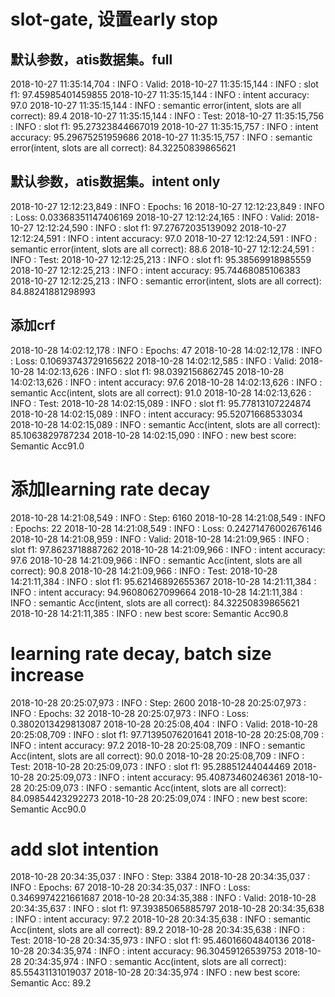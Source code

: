 # slot-gate, 设置early stop
## 默认参数，atis数据集。full
2018-10-27 11:35:14,704 : INFO : Valid:
2018-10-27 11:35:15,144 : INFO : slot f1: 97.45985401459855
2018-10-27 11:35:15,144 : INFO : intent accuracy: 97.0
2018-10-27 11:35:15,144 : INFO : semantic error(intent, slots are all correct): 89.4
2018-10-27 11:35:15,144 : INFO : Test:
2018-10-27 11:35:15,756 : INFO : slot f1: 95.27323844667019
2018-10-27 11:35:15,757 : INFO : intent accuracy: 95.29675251959686
2018-10-27 11:35:15,757 : INFO : semantic error(intent, slots are all correct): 84.32250839865621
## 默认参数，atis数据集。intent only
2018-10-27 12:12:23,849 : INFO : Epochs: 16
2018-10-27 12:12:23,849 : INFO : Loss: 0.03368351147406169
2018-10-27 12:12:24,165 : INFO : Valid:
2018-10-27 12:12:24,590 : INFO : slot f1: 97.27672035139092
2018-10-27 12:12:24,591 : INFO : intent accuracy: 97.0
2018-10-27 12:12:24,591 : INFO : semantic error(intent, slots are all correct): 88.6
2018-10-27 12:12:24,591 : INFO : Test:
2018-10-27 12:12:25,213 : INFO : slot f1: 95.38569918985559
2018-10-27 12:12:25,213 : INFO : intent accuracy: 95.74468085106383
2018-10-27 12:12:25,213 : INFO : semantic error(intent, slots are all correct): 84.88241881298993

## 添加crf
2018-10-28 14:02:12,178 : INFO : Epochs: 47
2018-10-28 14:02:12,178 : INFO : Loss: 0.10693743729165622
2018-10-28 14:02:12,585 : INFO : Valid:
2018-10-28 14:02:13,626 : INFO : slot f1: 98.0392156862745
2018-10-28 14:02:13,626 : INFO : intent accuracy: 97.6
2018-10-28 14:02:13,626 : INFO : semantic Acc(intent, slots are all correct): 91.0
2018-10-28 14:02:13,626 : INFO : Test:
2018-10-28 14:02:15,089 : INFO : slot f1: 95.77813107224874
2018-10-28 14:02:15,089 : INFO : intent accuracy: 95.52071668533034
2018-10-28 14:02:15,089 : INFO : semantic Acc(intent, slots are all correct): 85.1063829787234
2018-10-28 14:02:15,090 : INFO : new best score: Semantic Acc91.0

# 添加learning rate decay
2018-10-28 14:21:08,549 : INFO : Step: 6160
2018-10-28 14:21:08,549 : INFO : Epochs: 22
2018-10-28 14:21:08,549 : INFO : Loss: 0.24271476002676146
2018-10-28 14:21:08,959 : INFO : Valid:
2018-10-28 14:21:09,965 : INFO : slot f1: 97.8623718887262
2018-10-28 14:21:09,966 : INFO : intent accuracy: 97.6
2018-10-28 14:21:09,966 : INFO : semantic Acc(intent, slots are all correct): 90.8
2018-10-28 14:21:09,966 : INFO : Test:
2018-10-28 14:21:11,384 : INFO : slot f1: 95.62146892655367
2018-10-28 14:21:11,384 : INFO : intent accuracy: 94.96080627099664
2018-10-28 14:21:11,384 : INFO : semantic Acc(intent, slots are all correct): 84.32250839865621
2018-10-28 14:21:11,385 : INFO : new best score: Semantic Acc90.8

# learning rate decay, batch size increase
2018-10-28 20:25:07,973 : INFO : Step: 2600
2018-10-28 20:25:07,973 : INFO : Epochs: 32
2018-10-28 20:25:07,973 : INFO : Loss: 0.3802013429813087
2018-10-28 20:25:08,404 : INFO : Valid:
2018-10-28 20:25:08,709 : INFO : slot f1: 97.71395076201641
2018-10-28 20:25:08,709 : INFO : intent accuracy: 97.2
2018-10-28 20:25:08,709 : INFO : semantic Acc(intent, slots are all correct): 90.0
2018-10-28 20:25:08,709 : INFO : Test:
2018-10-28 20:25:09,073 : INFO : slot f1: 95.28851244044469
2018-10-28 20:25:09,073 : INFO : intent accuracy: 95.40873460246361
2018-10-28 20:25:09,073 : INFO : semantic Acc(intent, slots are all correct): 84.09854423292273
2018-10-28 20:25:09,074 : INFO : new best score: Semantic Acc90.0

# add slot intention
2018-10-28 20:34:35,037 : INFO : Step: 3384
2018-10-28 20:34:35,037 : INFO : Epochs: 67
2018-10-28 20:34:35,037 : INFO : Loss: 0.3469974221661687
2018-10-28 20:34:35,388 : INFO : Valid:
2018-10-28 20:34:35,637 : INFO : slot f1: 97.39385065885797
2018-10-28 20:34:35,638 : INFO : intent accuracy: 97.2
2018-10-28 20:34:35,638 : INFO : semantic Acc(intent, slots are all correct): 89.2
2018-10-28 20:34:35,638 : INFO : Test:
2018-10-28 20:34:35,973 : INFO : slot f1: 95.46016604840136
2018-10-28 20:34:35,974 : INFO : intent accuracy: 96.30459126539753
2018-10-28 20:34:35,974 : INFO : semantic Acc(intent, slots are all correct): 85.55431131019037
2018-10-28 20:34:35,974 : INFO : new best score: Semantic Acc: 89.2
